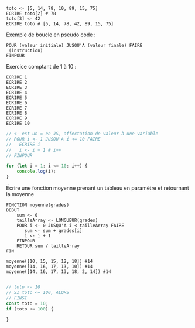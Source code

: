 
```
toto <- [5, 14, 78, 10, 89, 15, 75]
ECRIRE toto[2] # 78
toto[3] <- 42
ECRIRE toto # [5, 14, 78, 42, 89, 15, 75]
``` 

Exemple de boucle en pseudo code :

```
POUR (valeur initiale) JUSQU'A (valeur finale) FAIRE
 (instruction)
FINPOUR
```

Exercice comptant de 1 à 10 :

```
ECRIRE 1
ECRIRE 2
ECRIRE 3
ECRIRE 4
ECRIRE 5
ECRIRE 6
ECRIRE 7
ECRIRE 8
ECRIRE 9
ECRIRE 10
```

```js
// <- est un = en JS, affectation de valeur à une variable
// POUR i <- 1 JUSQU'A i <= 10 FAIRE
//   ECRIRE i
//   i <- i + 1 # i++
// FINPOUR

for (let i = 1; i <= 10; i++) {
    console.log(i);
}
```

Écrire une fonction moyenne prenant un tableau en paramètre et retournant la moyenne

```
FONCTION moyenne(grades)
DEBUT
    sum <- 0
    tailleArray <- LONGUEUR(grades)
    POUR i <- 0 JUSQU'A i < tailleArray FAIRE
       sum <- sum + grades[i]
       i <- i + 1
    FINPOUR
    RETOUR sum / tailleArray
FIN

moyenne([10, 15, 15, 12, 18]) #14
moyenne([14, 16, 17, 13, 10]) #14
moyenne([14, 16, 17, 13, 18, 2, 14]) #14
```

```js

// toto <- 10
// SI toto <= 100, ALORS
// FINSI
const toto = 10;
if (toto <= 100) {
    
}

```





